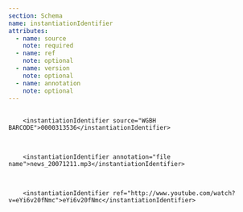 ```yaml
---
section: Schema
name: instantiationIdentifier
attributes:
  - name: source
    note: required
  - name: ref
    note: optional
  - name: version
    note: optional
  - name: annotation
    note: optional
---
```


<pre>
  <code>
    &lt;instantiationIdentifier source=&quot;WGBH BARCODE&quot;&gt;0000313536&lt;/instantiationIdentifier&gt;
  </code>
</pre>

<pre>
  <code>
    &lt;instantiationIdentifier annotation=&quot;file name&quot;&gt;news_20071211.mp3&lt;/instantiationIdentifier&gt;
  </code>
</pre>

<pre>
  <code>
    &lt;instantiationIdentifier ref=&quot;http://www.youtube.com/watch?v=eYi6v20fNmc&quot;&gt;eYi6v20fNmc&lt;/instantiationIdentifier&gt;
  </code>
</pre>
